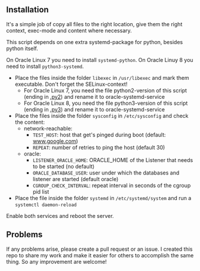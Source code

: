 ## Installation
It's a simple job of copy all files to the right location, give them the right context, exec-mode and content where necessary.

This script depends on one extra systemd-package for python, besides python itself.

On Oracle Linux 7 you need to install `systemd-python`.
On Oracle Linuy 8 you need to install `python3-systemd`.

* Place the files inside the folder `libexec` in `/usr/libexec` and mark them executable. Don't forget the SELinux-context!
  * For Oracle Linux 7, you need the file python2-version of this script (ending in [.py2](libexec/oracle-systemd-service.py2)) and rename it to oracle-systemd-service
  * For Oracle Linux 8, you need the file python3-version of this script (ending in [.py3](libexec/oracle-systemd-service.py3)) and rename it to oracle-systemd-service
* Place the files inside the folder `sysconfig` in `/etc/sysconfig` and check the content:
  * network-reachable:
    * `TEST_HOST`: host that get's pinged during boot (default: www.google.com)
    * `REPEAT`: number of retries to ping the host (default 30)
  * oracle:
    * `LISTENER_ORACLE_HOME`: ORACLE_HOME of the Listener that needs to be started (no default)
    * `ORACLE_DATABASE_USER`: user under which the databases and listener are started (default oracle)
    * `CGROUP_CHECK_INTERVAL`: repeat interval in seconds of the cgroup pid list
* Place the file inside the folder `systemd` in `/etc/systemd/system` and run a `systemctl daemon-reload`

Enable both services and reboot the server.

## Problems
If any problems arise, please create a pull request or an issue. I created this repo to share my work and make it easier for others to accomplish the same thing. So any improvement are welcome!
